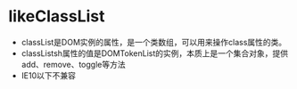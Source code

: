 # likeClassList
* classList是DOM实例的属性，是一个类数组，可以用来操作class属性的类。
* classListsh属性的值是DOMTokenList的实例，本质上是一个集合对象，提供add、remove、toggle等方法
* IE10以下不兼容

